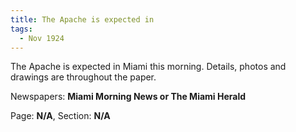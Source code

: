```yaml
---  
title: The Apache is expected in  
tags:  
  - Nov 1924  
---  
```

  
The Apache is expected in Miami this morning. Details, photos and drawings are throughout the paper.  
  
Newspapers: **Miami Morning News or The Miami Herald**  
  
Page: **N/A**, Section: **N/A** 

